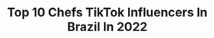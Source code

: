 ---
title: Top 10 Chefs TikTok Influencers In Brazil In 2022
description: >-
  Find top chefs TikTok influencers in Brazil in 2022. Most popular hashtags: #foryou #tiktok #chef #food.
platform: TikTok
hits: 19
text_top: See the best TikTok influencers on inBeat.
text_bottom: Our platform holds 19 TikTok influencers like this in Brazil for you to connect with.
profiles:
  - username: "giorgistefano"
    fullname: >-
      Stefano Giorgi
    bio: >-
      Autor independente, chef de domingo e explorador de mundos perdidos em viagens👍
    location: "Brazil"
    followers: 10400
    engagement: 1489
    commentsToLikes: 0.074959
    id: ck9gnt4lmxzda0j786ri2vbic
    verified: false
    hashtags: "#filosofia, #escrever, #literatura, #arte"
  - username: "guilhermefreire11"
    fullname: >-
      Guilherme Freire
    bio: >-
      Virginiano ♍ Chef de Cozinha 👨‍🍳 São José do Rio Preto Pai do Thor e da Ísis
    location: "Brazil"
    followers: 9277
    engagement: 867
    commentsToLikes: 0.097183
    id: ckbkw64iursl10j2359nx91ij
    verified: false
    hashtags: "#tiktokbrasil, #foryou, #pravoce, #dueto"
  - username: "flaviofreis"
    fullname: >-
      Flávio Reis
    bio: >-
      Chef na @docepedacoconfeitaria Instagram Pessoal: @flaviofreis Rumo 20k 🙏
    location: "Brazil"
    followers: 10500
    engagement: 1341
    commentsToLikes: 0.035930
    id: ckb0xmaxemnxk0j23e77gmf0v
    verified: false
    hashtags: "#trend, #chef, #fyp, #tbt"
  - username: "karolromana"
    fullname: >-
      Karol Romana
    bio: >-
      Gestora Pública metida a chef 👩🏽‍🍳
    location: "Brazil"
    followers: 12300
    engagement: 804
    commentsToLikes: 0.020024
    id: ck9glceq5nk9y0j787s7qqu5p
    verified: false
    hashtags: "#receita, #receitasrapidas, #quarentena, #tiktok"
  - username: "leonardoflakes"
    fullname: >-
      Leonardo Borges
    bio: >-
      Médico | Chef | Empresário Owner of @flakesbrasil Ig: @leonardoborgesdr
    location: "Brazil"
    followers: 607200
    engagement: 1611
    commentsToLikes: 0.008624
    id: ck92xhncdypw80j786nuv3m6u
    verified: false
    hashtags: "#foryou, #food, #tiktok, #linhacongelante"
  - username: "cheflicks"
    fullname: >-
      Rafael Licks
    bio: >-
      💻 memostra.com.br 👨‍🍳 cheflicks.com.br ✉️ rafaellicks@quattrog.com.br
    location: "Brazil"
    followers: 1700000
    engagement: 1081
    commentsToLikes: 0.012117
    id: ckavitkb1r6x40j23tyqyrrw0
    verified: true
    hashtags: "#cheflicks, #chef, #dueto, #foryou"
  - username: "_casa117"
    fullname: >-
      Dávila Melo
    bio: >-
      Casada e mãe de 2 príncipes Amo plantas Dona de casa/empreendedora Sobral Ce
    location: "Brazil"
    followers: 14700
    engagement: 707
    commentsToLikes: 0.014028
    id: ckberksou9ub20j23025leb8n
    verified: false
    hashtags: "#chef, #cafe, #cozinha, #donasdecasa"
  - username: "canal_da_omma"
    fullname: >-
      Suzy Omma Park
    bio: >-
      pra falar da Ásia
    location: "Brazil"
    followers: 67200
    engagement: 2366
    commentsToLikes: 0.030661
    id: ckav2lnbk8qxl0j231hy3mba1
    verified: false
    hashtags: "#fyp, #kpop, #geracaotiktok, #korea"
  - username: "wildneia_rabello_tsunami"
    fullname: >-
      Wildneia Rabello
    bio: >-
      QUERER! BUSCAR! CONSEGUIR!#familiatsunami #familiawildneia lives 9.30 e as 18 h.
    location: "Brazil"
    followers: 28100
    engagement: 2146
    commentsToLikes: 0.294102
    id: ckc91odrhrsre0j23gzyuwz2b
    verified: false
    hashtags: "#challenge, #efeitosdevoz, #foryou, #fy"
  - username: "lucasbrandao__"
    fullname: >-
      Lucas Brandão
    bio: >-
      quarantining...
    location: "Brazil"
    followers: 28800
    engagement: 1233
    commentsToLikes: 0.022750
    id: ckb12a14cqj580j23m9x2ub7w
    verified: false
    hashtags: "#love, #fyp, #tiktok, #challenge"
---